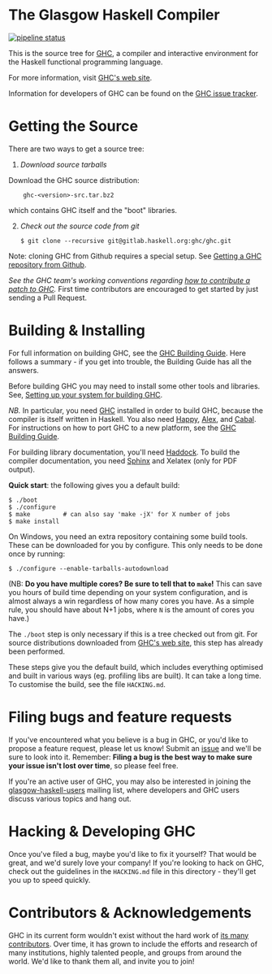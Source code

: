 The Glasgow Haskell Compiler
============================

[![pipeline status](https://gitlab.haskell.org/ghc/ghc/badges/master/pipeline.svg?style=flat)](https://gitlab.haskell.org/ghc/ghc/commits/master)

This is the source tree for [GHC][1], a compiler and interactive
environment for the Haskell functional programming language.

For more information, visit [GHC's web site][1].

Information for developers of GHC can be found on the [GHC issue tracker][2].


Getting the Source
==================

There are two ways to get a source tree:

 1. *Download source tarballs*

  Download the GHC source distribution:

        ghc-<version>-src.tar.bz2

  which contains GHC itself and the "boot" libraries.

 2. *Check out the source code from git*

        $ git clone --recursive git@gitlab.haskell.org:ghc/ghc.git

  Note: cloning GHC from Github requires a special setup. See [Getting a GHC
  repository from Github][7].

  *See the GHC team's working conventions regarding [how to contribute a patch to GHC](https://gitlab.haskell.org/ghc/ghc/wikis/working-conventions/fixing-bugs).* First time contributors are encouraged to get started by just sending a Pull Request.


Building & Installing
=====================

For full information on building GHC, see the [GHC Building Guide][3].
Here follows a summary - if you get into trouble, the Building Guide
has all the answers.

Before building GHC you may need to install some other tools and
libraries.  See, [Setting up your system for building GHC][8].

*NB.* In particular, you need [GHC][1] installed in order to build GHC,
because the compiler is itself written in Haskell.  You also need
[Happy][4], [Alex][5], and [Cabal][9].  For instructions on how
to port GHC to a new platform, see the [GHC Building Guide][3].

For building library documentation, you'll need [Haddock][6].  To build
the compiler documentation, you need [Sphinx](http://www.sphinx-doc.org/)
and Xelatex (only for PDF output).

**Quick start**: the following gives you a default build:

    $ ./boot
    $ ./configure
    $ make         # can also say 'make -jX' for X number of jobs
    $ make install

  On Windows, you need an extra repository containing some build tools.
  These can be downloaded for you by configure. This only needs to be done once by running:

    $ ./configure --enable-tarballs-autodownload

(NB: **Do you have multiple cores? Be sure to tell that to `make`!** This can
save you hours of build time depending on your system configuration, and is
almost always a win regardless of how many cores you have. As a simple rule,
you should have about N+1 jobs, where `N` is the amount of cores you have.)

The `./boot` step is only necessary if this is a tree checked out
from git.  For source distributions downloaded from [GHC's web site][1],
this step has already been performed.

These steps give you the default build, which includes everything
optimised and built in various ways (eg. profiling libs are built).
It can take a long time.  To customise the build, see the file `HACKING.md`.

Filing bugs and feature requests
================================

If you've encountered what you believe is a bug in GHC, or you'd like
to propose a feature request, please let us know! Submit an [issue][10] and we'll be sure to look into it. Remember:
**Filing a bug is the best way to make sure your issue isn't lost over
time**, so please feel free.

If you're an active user of GHC, you may also be interested in joining
the [glasgow-haskell-users][11] mailing list, where developers and
GHC users discuss various topics and hang out.

Hacking & Developing GHC
========================

Once you've filed a bug, maybe you'd like to fix it yourself? That
would be great, and we'd surely love your company! If you're looking
to hack on GHC, check out the guidelines in the `HACKING.md` file in
this directory - they'll get you up to speed quickly.

Contributors & Acknowledgements
===============================

GHC in its current form wouldn't exist without the hard work of
[its many contributors][12]. Over time, it has grown to include the
efforts and research of many institutions, highly talented people, and
groups from around the world. We'd like to thank them all, and invite
you to join!

  [1]:  http://www.haskell.org/ghc/            "www.haskell.org/ghc/"
  [2]:  https://gitlab.haskell.org/ghc/ghc/issues
          "gitlab.haskell.org/ghc/ghc/issues"
  [3]:  https://gitlab.haskell.org/ghc/ghc/wikis/building
          "https://gitlab.haskell.org/ghc/ghc/wikis/building"
  [4]:  http://www.haskell.org/happy/          "www.haskell.org/happy/"
  [5]:  http://www.haskell.org/alex/           "www.haskell.org/alex/"
  [6]:  http://www.haskell.org/haddock/        "www.haskell.org/haddock/"
  [7]: https://gitlab.haskell.org/ghc/ghc/wikis/building/getting-the-sources#cloning-from-github
          "https://gitlab.haskell.org/ghc/ghc/wikis/building/getting-the-sources#cloning-from-github"
  [8]:  https://gitlab.haskell.org/ghc/ghc/wikis/building/preparation
          "https://gitlab.haskell.org/ghc/ghc/wikis/building/preparation"
  [9]:  http://www.haskell.org/cabal/          "http://www.haskell.org/cabal/"
  [10]: https://gitlab.haskell.org/ghc/ghc/issues
          "https://gitlab.haskell.org/ghc/ghc/issues"
  [11]: http://www.haskell.org/pipermail/glasgow-haskell-users/
          "http://www.haskell.org/pipermail/glasgow-haskell-users/"
  [12]: https://gitlab.haskell.org/ghc/ghc/wikis/team-ghc
          "https://gitlab.haskell.org/ghc/ghc/wikis/team-ghc"
